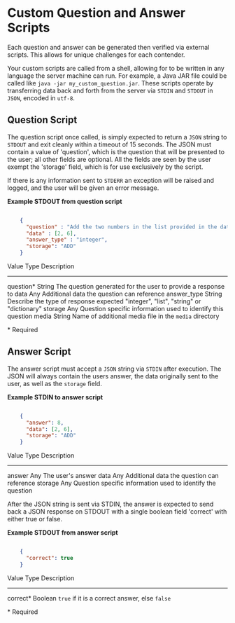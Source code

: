 Custom Question and Answer Scripts
==================================

Each question and answer can be generated then verified via external scripts.
This allows for unique challenges for each contender. 

Your custom scripts are called from a shell, allowing for to be written in any language 
the server machine can run. For example, a Java JAR file could be called like `java -jar my_custom_question.jar`. 
These scripts operate by transferring data back and forth from the server via `STDIN` and `STDOUT` in `JSON`, encoded in `utf-8`. 


Question Script
---------------

The question script once called, is simply expected to return a `JSON` string to `STDOUT` and exit cleanly within a timeout of 15 seconds.
The JSON must contain a value of 'question', which is the question that will be presented to the user; all other fields
are optional. All the fields are seen by the user exempt the 'storage' field, which is for use exclusively by the script. 

If there is any information sent to `STDERR` an exception will be raised and logged, and the user will be given an error message. 

**Example STDOUT from question script**

```json

    { 
      "question" : "Add the two numbers in the list provided in the data together",
      "data" : [2, 6],
      "answer_type" : "integer",
      "storage": "ADD"
    }
```

Value         Type     Description
------------- -------- ----------------
 question\*   String    The question generated for the user to provide a response to
 data         Any       Additional data the question can reference
 answer_type  String    Describe the type of response expected "integer", "list", "string" or "dictionary"
 storage      Any       Question specific information used to identify this question
 media        String    Name of additional media file in the `media` directory
 
 \* Required
 
 
 
Answer Script
-------------
 
The answer script must accept a `JSON` string via `STDIN` after execution.  The JSON will always contain the users answer,
the data originally sent to the user, as well as the `storage` field.

**Example STDIN to answer script**

```json

    { 
      "answer": 8,
      "data": [2, 6],
      "storage": "ADD" 
    }

```

Value     Type     Description
--------- -------- ----------------
 answer    Any      The user's answer
 data      Any      Additional data the question can reference
 storage   Any      Question specific information used to identify the question
 
 
 After the JSON string is sent via STDIN, the answer is expected to send back a JSON response on STDOUT with a 
 single boolean field 'correct' with either true or false.
  
  
**Example STDOUT from answer script**

```json

    { 
      "correct": true 
    }

```

Value         Type       Description
------------  ---------  ----------------
 correct\*     Boolean   `true` if it is a correct answer, else `false` 
 
 \* Required
  
 